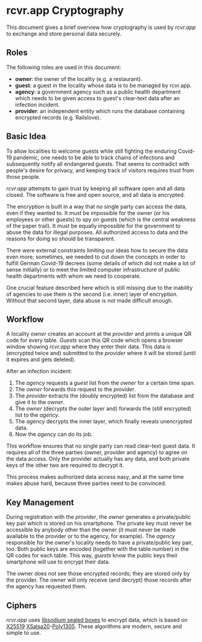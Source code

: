 # rcvr.app Cryptography

This document gives a brief overview how cryptography is used by
*rcvr.app* to exchange and store personal data securely.

## Roles

The following roles are used in this document:

- **owner**: the owner of the locality (e.g. a restaurant).
- **guest**: a guest in the locality whose data is to be managed by
  rcvr.app.
- **agency**: a government agency such as a public health department
  which needs to be given access to guest's clear-text data after an
  infection incident.
- **provider**: an independent entity which runs the database
  containing encrypted records (e.g. Railslove).

## Basic Idea

To allow localities to welcome guests while still fighting the
enduring Covid-19 pandemic, one needs to be able to track chains of
infections and subsequently notify all endangered guests.  That seems
to contradict with people's desire for privacy, and keeping track of
visitors requires trust from those people.

*rcvr.app* attempts to gain trust by keeping all software open
and all data closed.  The software is free and open source, and all
data is encrypted.

The encryption is built in a way that no single party can access the
data, even if they wanted to.  It must be impossible for the owner (or
his employees or other guests) to spy on guests (which is the central
weakness of the paper trail).  It must be equally impossible for the
government to abuse the data for illegal purposes.  All authorized
access to data and the reasons for doing so should be transparent.

There were external constraints limiting our ideas how to secure the
data even more; sometimes, we needed to cut down the concepts in order
to fulfill German Covid-19 decrees (some details of which did not make
a lot of sense initially) or to meet the limited computer
infrastructure of public health departments with whom we need to
cooperate.

One crucial feature described here which is still missing due to the
inability of agencies to use them is the second (i.e. inner) layer of
encryption.  Without that second layer, data abuse is not made
difficult enough.

## Workflow

A locality *owner* creates an account at the *provider* and prints a
unique QR code for every table.  *Guests* scan this QR code which
opens a browser window showing *rcvr.app* where they enter their data.
This data is (encrypted twice and) submitted to the *provider* where
it will be stored (until it expires and gets deleted).

After an infection incident:

1. The *agency* requests a *guest* list from the *owner* for a certain
   time span.
2. The *owner* forwards this request to the *provider*.
3. The *provider* extracts the (doubly encrypted) list from the
   database and give it to the *owner*.
4. The *owner* (decrypts the outer layer and) forwards the (still
   encrypted) list to the *agency*.
5. The *agency* decrypts the inner layer, which finally reveals
   unencrypted data.
6. Now the *agency* can do its job.

This workflow ensures that no single party can read clear-text guest
data.  It requires all of the three parties (owner, provider and
agency) to agree on the data access.  Only the provider actually has
any data, and both private keys of the other two are required to
decrypt it.

This process makes authorized data access easy, and at the same time
makes abuse hard, because three parties need to be convinced.

## Key Management

During registration with the *provider*, the *owner* generates a
private/public key pair which is stored on his smartphone.  The
private key must never be accessible by anybody other than the owner
(it must never be made available to the provider or to the agency, for
example).  The *agency* responsible for the owner's locality needs to
have a private/public key pair, too.  Both public keys are encoded
(together with the table number) in the QR codes for each table.  This
way, *guests* know the public keys their smartphone will use to
encrypt their data.

The owner does not see those encrypted records; they are stored only
by the provider.  The owner will only receive (and decrypt) those
records after the agency has requested them.

## Ciphers

*rcvr.app* uses [libsodium sealed
boxes](https://libsodium.gitbook.io/doc/public-key_cryptography/sealed_boxes)
to encrypt data, which is based on
[X25519](https://en.wikipedia.org/wiki/Curve25519)
[XSalsa20](https://en.wikipedia.org/wiki/Salsa20#XSalsa20_with_192-bit_nonce)-[Poly1305](https://en.wikipedia.org/wiki/Poly1305).
These algorithms are modern, secure and simple to use.
